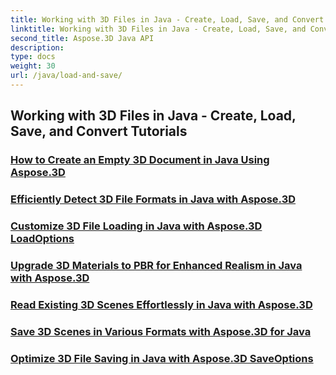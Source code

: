 ```yaml
---
title: Working with 3D Files in Java - Create, Load, Save, and Convert
linktitle: Working with 3D Files in Java - Create, Load, Save, and Convert
second_title: Aspose.3D Java API
description: 
type: docs
weight: 30
url: /java/load-and-save/
---
```


## Working with 3D Files in Java - Create, Load, Save, and Convert Tutorials
### [How to Create an Empty 3D Document in Java Using Aspose.3D](./create-empty-3d-document/)
### [Efficiently Detect 3D File Formats in Java with Aspose.3D](./detect-3d-file-formats/)
### [Customize 3D File Loading in Java with Aspose.3D LoadOptions](./customize-3d-file-loading/)
### [Upgrade 3D Materials to PBR for Enhanced Realism in Java with Aspose.3D](./upgrade-materials-to-pbr/)
### [Read Existing 3D Scenes Effortlessly in Java with Aspose.3D](./read-existing-3d-scenes/)
### [Save 3D Scenes in Various Formats with Aspose.3D for Java](./save-3d-scenes/)
### [Optimize 3D File Saving in Java with Aspose.3D SaveOptions](./optimize-3d-file-saving/)